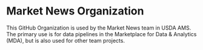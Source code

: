 # Market News Organization
This GitHub Organization is used by the Market News team in USDA AMS. The primary use is for data pipelines in the Marketplace for Data & Analytics (MDA), but is also used for other team projects.
